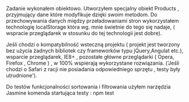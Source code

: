 Zadanie wykonałem obiektowo. Utworzyłem specjalny obiekt Products , przyjmujący dane które modyfikuje dzięki swoim metodom.
Do przechowywania danych między przeładowaniami stron wykorzystałem technologię localStorage która wg. mnie świetnie do tego się nadaje, ( wspracie przeglądarek w stosunku do tej technologii jest dobre).

Jeśli chodzi o kompatybilność wsteczną projektu ( projekt jest tworzony bez użycia żadnych bibliotek czy frameworków typu jQuery,Angulat etc.),
wsparcie przeglądarek, IE8+ , pozostałe główne przeglądarki ( Opera, Firefox , Chrome ) , w 100% wspierają wykorzystane rozwiązania. ('Jeśli chodzi o Safari z racji nie posiadania odpowiedniego sprzętu , testy były utrudnione').

Do testów funkcjonalności sortowania i filtrowania użyłem narzędzia Jasmine
komenda startująca testy : npm test
